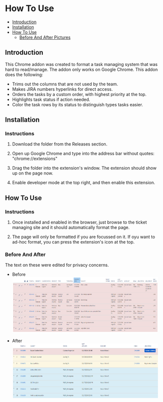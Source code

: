 # How To Use

- [Introduction](#introduction)
- [Installation](#installation)
- [How To Use](#how-to-use)
	- [Before And After Pictures](#before-and-after)

## Introduction

This Chrome addon was created to format a task managing system that was hard to read/manage. The addon only works on Google Chrome. This addon does the following: 
- Trims out the columns that are not used by the team. 
- Makes JIRA numbers hyperlinks for direct access. 
- Orders the tasks by a custom order, with highest priority at the top. 
- Highlights task status if action needed. 
- Color the task rows by its status to distinguish types tasks easier. 



## Installation

### Instructions

1. Download the folder from the Releases section. 

2. Open up Google Chrome and type into the address bar without quotes: "chrome://extensions"

3. Drag the folder into the extension's window. The extension should show up on the page now. 

4. Enable developer mode at the top right, and then enable this extension. 



## How To Use

### Instructions

1. Once installed and enabled in the browser, just browse to the ticket managing site and it should automatically format the page. 

2. The page will only be formatted if you are focussed on it. If oyu want to ad-hoc format, you can press the extension's icon at the top. 

### Before And After
The text on these were edited for privacy concerns. 

- Before
![Before](https://github.com/mt9304/format-sf/blob/master/res/before.png)

- After
![After](https://github.com/mt9304/format-sf/blob/master/res/after.png)